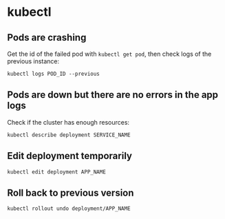 # kubectl

## Pods are crashing
Get the id of the failed pod with `kubectl get pod`, then check logs of the previous instance:

```
kubectl logs POD_ID --previous
```

## Pods are down but there are no errors in the app logs
Check if the cluster has enough resources:
```
kubectl describe deployment SERVICE_NAME
```

## Edit deployment temporarily
```
kubectl edit deployment APP_NAME
```

## Roll back to previous version
```
kubectl rollout undo deployment/APP_NAME
```
